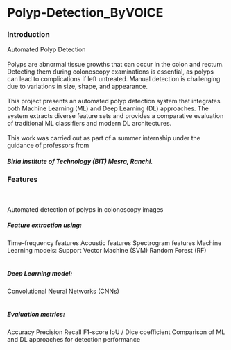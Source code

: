 # Polyp-Detection_ByVOICE
<h3>Introduction</h3>

Automated Polyp Detection
<br></br>
Polyps are abnormal tissue growths that can occur in the colon and rectum. Detecting them during colonoscopy examinations is essential, as polyps can lead to complications if left untreated. Manual detection is challenging due to variations in size, shape, and appearance.
<br></br>
This project presents an automated polyp detection system that integrates both Machine Learning (ML) and Deep Learning (DL) approaches. The system extracts diverse feature sets and provides a comparative evaluation of traditional ML classifiers and modern DL architectures.
<br></br>
This work was carried out as part of a summer internship under the guidance of professors from <h5>Birla Institute of Technology (BIT) Mesra, Ranchi.</h5>

<h3>Features</h3>
<br></br>
Automated detection of polyps in colonoscopy images
<h5>Feature extraction using:</h5>
Time–frequency features
Acoustic features
Spectrogram features
Machine Learning models:
Support Vector Machine (SVM)
Random Forest (RF)
<br></br>
<h5>Deep Learning model:</h5>
Convolutional Neural Networks (CNNs)
<br></br>
<h5>Evaluation metrics:</h5>
Accuracy
Precision
Recall
F1-score
IoU / Dice coefficient
Comparison of ML and DL approaches for detection performance

